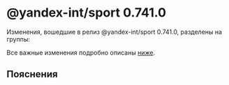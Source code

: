# @yandex-int/sport 0.741.0

<!-- ЧЕЛОВЕЧЕСКОЕ ВСТУПЛЕНИЕ -->

Изменения, вошедшие в релиз @yandex-int/sport 0.741.0, разделены на группы:

Все важные изменения подробно описаны [ниже](#Пояснения).

## Пояснения

